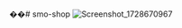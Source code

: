 ��#   s m o - s h o p 
 
 ![Screenshot_1728670967](https://github.com/user-attachments/assets/c01b3a5e-65ab-43fb-9c7c-0d6d597419ae)
